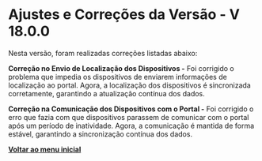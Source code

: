 # Ajustes e Correções da Versão - V 18.0.0

Nesta versão, foram realizadas correções listadas abaixo:

**Correção no Envio de Localização dos Dispositivos -** Foi corrigido o problema que impedia os dispositivos de enviarem informações de localização ao portal. Agora, a localização dos dispositivos é sincronizada corretamente, garantindo a atualização contínua dos dados.

**Correção na Comunicação dos Dispositivos com o Portal -** Foi corrigido o erro que fazia com que dispositivos parassem de comunicar com o portal após um período de inatividade. Agora, a comunicação é mantida de forma estável, garantindo a sincronização contínua dos dados.

[**Voltar ao menu inicial**](./)
